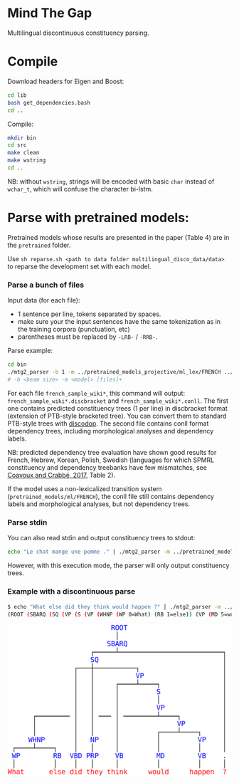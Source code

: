 
# Mind The Gap

Multilingual discontinuous constituency parsing.

# Compile

Download headers for Eigen and Boost:

```bash
cd lib
bash get_dependencies.bash
cd ..
```

Compile:

```bash
mkdir bin
cd src
make clean
make wstring
cd ..
```

NB: without `wstring`, strings will be encoded with basic `char` instead
of `wchar_t`, which will confuse the character bi-lstm.


# Parse with pretrained models:

Pretrained models whose results are presented in the paper (Table 4) are in the `pretrained` folder.

Use `sh reparse.sh <path to data folder multilingual_disco_data/data>` to reparse the development set with each model.


### Parse a bunch of files



Input data (for each file):

- 1 sentence per line, tokens separated by spaces.
- make sure your the input sentences have the same tokenization as in the training corpora (punctuation, etc)
- parentheses must be replaced by `-LRB-` / `-RRB-`.


Parse example:

```bash
cd bin
./mtg2_parser -b 1 -m ../pretrained_models_projective/ml_lex/FRENCH ../data/french/french_sample_wiki*
# -b <beam size> -m <model> [files]+
```

For each file `french_sample_wiki*`, this command will output:
`french_sample_wiki*.discbracket` and `french_sample_wiki*.conll`.
The first one contains predicted constituency trees (1 per line) in discbracket
format (extension of PTB-style bracketed tree).
You can convert them to standard PTB-style trees with [discodop](https://github.com/andreasvc/disco-dop/).
The second file contains conll format dependency trees, including
morphological analyses and dependency labels.

NB: predicted dependency tree evaluation have shown good results 
for French, Hebrew, Korean, Polish, Swedish (languages for which
SPMRL constituency and dependency treebanks have few mismatches, see
[Coavoux and Crabbé, 2017](https://hal.archives-ouvertes.fr/hal-01522313/document), Table 2).

If the model uses a non-lexicalized transition system (`pretrained_models/ml/FRENCH`),
the conll file still contains dependency labels and morphological
analyses, but not dependency trees.

### Parse stdin

You can also read stdin and output constituency trees to stdout:

```bash
echo "Le chat mange une pomme ." | ./mtg2_parser -m ../pretrained_models_projective/ml/FRENCH -b 1
```

However, with this execution mode, the parser will only output constituency trees.

### Example with a discontinuous parse

```bash
$ echo "What else did they think would happen ?" | ./mtg2_parser -m ../pretrained_models_disco/ml_gap/dptb/ -b 1
(ROOT (SBARQ (SQ (VP (S (VP (WHNP (WP 0=What) (RB 1=else)) (VP (MD 5=would) (VP (VB 6=happen))))) (VB 4=think)) (VBD 2=did) (NP (PRP 3=they))) (. 7=?)))
```

![](./english.png)






